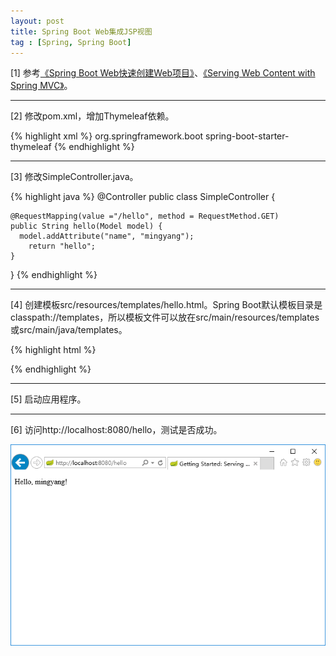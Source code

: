 ```yaml
---
layout: post
title: Spring Boot Web集成JSP视图
tag : [Spring, Spring Boot]
---
```


[1] 参考[《Spring Boot Web快速创建Web项目》](/2016/12/09/spring-boot-web-create-project)、[《Serving Web Content with Spring MVC》](https://spring.io/guides/gs/serving-web-content/)。

---

[2] 修改pom.xml，增加Thymeleaf依赖。

{% highlight xml %}
<dependency>
    <groupId>org.springframework.boot</groupId>
    <artifactId>spring-boot-starter-thymeleaf</artifactId>
</dependency>
{% endhighlight %}

---

[3] 修改SimpleController.java。

{% highlight java %}
@Controller
public class SimpleController {

    @RequestMapping(value ="/hello", method = RequestMethod.GET)
    public String hello(Model model) {
      model.addAttribute("name", "mingyang");
        return "hello";
    }
}
{% endhighlight %}

---

[4] 创建模板src/resources/templates/hello.html。Spring Boot默认模板目录是classpath://templates，所以模板文件可以放在src/main/resources/templates或src/main/java/templates。

{% highlight html %}
<!DOCTYPE HTML>
<html xmlns:th="http://www.thymeleaf.org">
<head>
    <title>Getting Started: Serving Web Content</title>
    <meta http-equiv="Content-Type" content="text/html; charset=UTF-8" />
</head>
<body>
    <p th:text="'Hello, ' + ${name} + '!'" />
</body>
</html>
{% endhighlight %}

---

[5] 启动应用程序。

---

[6] 访问http://localhost:8080/hello，测试是否成功。

![spring-boot-web-integrate-thymeleaf](/assets/img/posts/spring-boot-web-integrate-thymeleaf.png)